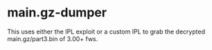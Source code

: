 # main.gz-dumper
This uses either the IPL exploit or a custom IPL to grab the decrypted main.gz/part3.bin of 3.00+ fws.
